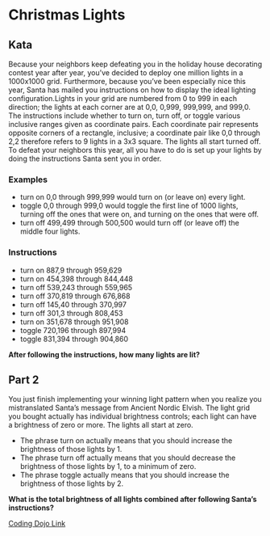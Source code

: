# Christmas Lights

## Kata
Because your neighbors keep defeating you in the holiday house decorating contest year after year, you’ve decided to deploy one million lights in a 1000x1000 grid. Furthermore, because you’ve been especially nice this year, Santa has mailed you instructions on how to display the ideal lighting configuration.Lights in your grid are numbered from 0 to 999 in each direction; the lights at each corner are at 0,0, 0,999, 999,999, and 999,0. The instructions include whether to turn on, turn off, or toggle various inclusive ranges given as coordinate pairs. Each coordinate pair represents opposite corners of a rectangle, inclusive; a coordinate pair like 0,0 through 2,2 therefore refers to 9 lights in a 3x3 square. The lights all start turned off. To defeat your neighbors this year, all you have to do is set up your lights by doing the instructions Santa sent you in order.

### Examples
* turn on 0,0 through 999,999 would turn on (or leave on) every light.
* toggle 0,0 through 999,0 would toggle the first line of 1000 lights, turning off the ones that were on, and turning on the ones that were off.
* turn off 499,499 through 500,500 would turn off (or leave off) the middle four lights.

### Instructions
* turn on 887,9 through 959,629
* turn on 454,398 through 844,448
* turn off 539,243 through 559,965
* turn off 370,819 through 676,868
* turn off 145,40 through 370,997
* turn off 301,3 through 808,453
* turn on 351,678 through 951,908
* toggle 720,196 through 897,994
* toggle 831,394 through 904,860

**After following the instructions, how many lights are lit?**


## Part 2
You just finish implementing your winning light pattern when you realize you mistranslated Santa’s message from Ancient Nordic Elvish. The light grid you bought actually has individual brightness controls; each light can have a brightness of zero or more. The lights all start at zero.
* The phrase turn on actually means that you should increase the brightness of those lights by 1.
* The phrase turn off actually means that you should decrease the brightness of those lights by 1, to a minimum of zero.
* The phrase toggle actually means that you should increase the brightness of those lights by 2.

**What is the total brightness of all lights combined after following Santa’s instructions?**

[Coding Dojo Link](https://kata-log.rocks/christmas-lights-kata)